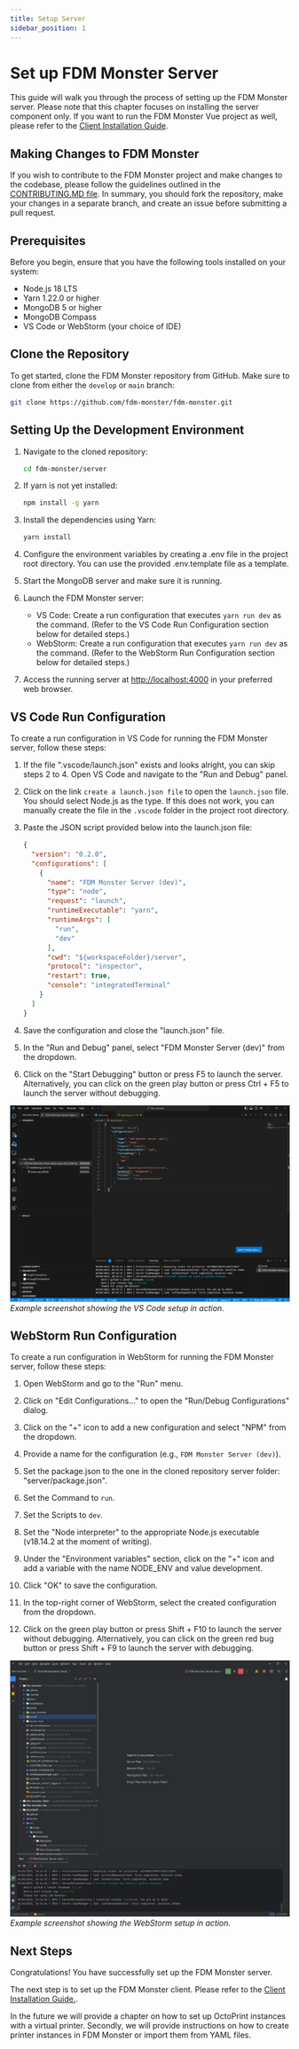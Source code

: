 ```yaml
---
title: Setup Server
sidebar_position: 1
---
```


# Set up FDM Monster Server

This guide will walk you through the process of setting up the FDM Monster server.
Please note that this chapter focuses on installing the server component only.
If you want to run the FDM Monster Vue project as well, please refer to
the [Client Installation Guide](./setup_client.md).

## Making Changes to FDM Monster

If you wish to contribute to the FDM Monster project and make changes to the codebase,
please follow the guidelines outlined in
the [CONTRIBUTING.MD file](https://github.com/fdm-monster/fdm-monster/blob/develop/CONTRIBUTING.md).
In summary, you should fork the repository, make your changes in a separate branch,
and create an issue before submitting a pull request.

## Prerequisites

Before you begin, ensure that you have the following tools installed on your system:

- Node.js 18 LTS
- Yarn 1.22.0 or higher
- MongoDB 5 or higher
- MongoDB Compass
- VS Code or WebStorm (your choice of IDE)

## Clone the Repository

To get started, clone the FDM Monster repository from GitHub. Make sure to clone from either the `develop` or `main`
branch:

```bash
git clone https://github.com/fdm-monster/fdm-monster.git
```

## Setting Up the Development Environment

1) Navigate to the cloned repository:

    ```bash
    cd fdm-monster/server
    ```

2) If yarn is not yet installed:

   ```bash
   npm install -g yarn
   ```

3) Install the dependencies using Yarn:

   ```bash
   yarn install
   ```
  
4) Configure the environment variables by creating a .env file in the project root directory.
   You can use the provided .env.template file as a template.

5) Start the MongoDB server and make sure it is running.

6) Launch the FDM Monster server:
    - VS Code: Create a run configuration that executes `yarn run dev` as the command. (Refer to the VS Code Run
      Configuration section below for detailed steps.)
    - WebStorm: Create a run configuration that executes `yarn run dev` as the command. (Refer to the WebStorm
      Run Configuration section below for detailed steps.)

7) Access the running server at [http://localhost:4000](http://localhost:4000) in your preferred web browser.

## VS Code Run Configuration

To create a run configuration in VS Code for running the FDM Monster server, follow these steps:

1) If the file ".vscode/launch.json" exists and looks alright, you can skip steps 2 to 4. Open VS Code and navigate to the "Run and Debug" panel.

2) Click on the link `create a launch.json file` to open the `launch.json` file. You should select Node.js as the type.
   If this does not work, you can manually create the file in the `.vscode` folder in the project root directory.

3) Paste the JSON script provided below into the launch.json file:

   ```json
   {
     "version": "0.2.0",
     "configurations": [
       {
         "name": "FDM Monster Server (dev)",
         "type": "node",
         "request": "launch",
         "runtimeExecutable": "yarn",
         "runtimeArgs": [
           "run",
           "dev"
         ],
         "cwd": "${workspaceFolder}/server",
         "protocol": "inspector",
         "restart": true,
         "console": "integratedTerminal"
       }
     ]
   }
   ```

4) Save the configuration and close the "launch.json" file.

5) In the "Run and Debug" panel, select "FDM Monster Server (dev)" from the dropdown.

6) Click on the "Start Debugging" button or press F5 to launch the server. Alternatively, you can click on the green
   play button or press Ctrl + F5 to launch the server without debugging.

![VS Code Run Configuration](../images/vscode-server-running.png)
_Example screenshot showing the VS Code setup in action._

## WebStorm Run Configuration

To create a run configuration in WebStorm for running the FDM Monster server, follow these steps:

1) Open WebStorm and go to the "Run" menu.

2) Click on "Edit Configurations..." to open the "Run/Debug Configurations" dialog.

3) Click on the "+" icon to add a new configuration and select "NPM" from the dropdown.

4) Provide a name for the configuration (e.g., `FDM Monster Server (dev)`).

5) Set the package.json to the one in the cloned repository server folder: "server/package.json".

6) Set the Command to `run`.

7) Set the Scripts to `dev`.

8) Set the "Node interpreter" to the appropriate Node.js executable (v18.14.2 at the moment of writing).

9) Under the "Environment variables" section, click on the "+" icon and add a variable with the name NODE_ENV and value
   development.

10) Click "OK" to save the configuration.

11) In the top-right corner of WebStorm, select the created configuration from the dropdown.

12) Click on the green play button or press Shift + F10 to launch the server without debugging. Alternatively, you can click on the green
    red bug button or press Shift + F9 to launch the server with debugging.

![WebStorm Run Configuration](../images/webstorm-server-running.png)
_Example screenshot showing the WebStorm setup in action._

## Next Steps

Congratulations! You have successfully set up the FDM Monster server.

The next step is to set up the FDM Monster client. Please refer to the [Client Installation Guide.](./setup_client.md).

In the future we will provide a chapter on how to set up OctoPrint instances with a virtual printer.
Secondly, we will provide instructions on how to create printer instances in FDM Monster or import them from YAML files.

[//]: # (In the next chapter, we will explain how to set up virtual OctoPrint instances with Docker.)

[//]: # (Stay tuned for further instructions on creating printer instances in FDM Monster)

[//]: # (using either YAML import or the client printer create dialog.)

